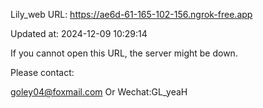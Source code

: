 Lily_web URL: https://ae6d-61-165-102-156.ngrok-free.app

Updated at: 2024-12-09 10:29:14

If you cannot open this URL, the server might be down.

Please contact: 

goley04@foxmail.com Or Wechat:GL_yeaH